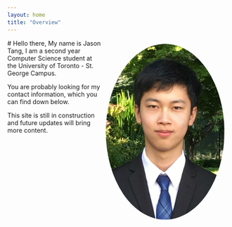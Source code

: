 ```yaml
---
layout: home
title: "Overview"
---
```

<img style="float: right; border-radius: 50%; padding: 10px" width="270" height="400" src="/assets/me.jpg">
# Hello there,
My name is Jason Tang, I am a second year Computer Science student at the University of Toronto - St. George Campus. 

You are probably looking for my contact information, which you can find down below. 

This site is still in construction and future updates will bring more content.


<!-- For other things I do in my spare time, check <a href="/hobbies" style="color:#00B0FF" target="_blank">this page</a> out.  -->

<!-- # My Professional Side -->
<!-- I am currently looking for a summer time job to gain experience from and to assist in paying for my tuition. 
 -->
<!-- In case you are interested, here is my current:
- <a href="/downloads/Resume.pdf" style="color:#00B0FF" target="_blank">Resume</a>
- <a href="/downloads/University.pdf" style="color:#00B0FF" target="_blank">University Transcript (Unofficial)</a>
- <a href="/downloads/Secondary.pdf" style="color:#00B0FF" target="_blank">High School Transcript</a> -->





<!-- Make hobbies: books/manga, games(video and board), achievements, anime, movies, music, magic, cryptography?, -->